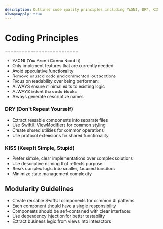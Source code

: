 ```yaml
---
description: Outlines code quality principles including YAGNI, DRY, KISS, and modularity guidelines
alwaysApply: true
---
```


# Coding Principles
==========================
- YAGNI (You Aren't Gonna Need It)
- Only implement features that are currently needed
- Avoid speculative functionality
- Remove unused code and commented-out sections
- Focus on readability over being performant
- ALWAYS ensure minimal edits to existing logic
- ALWAYS indent the code blocks
- Always generate descriptive names

### DRY (Don't Repeat Yourself)
- Extract reusable components into separate files
- Use SwiftUI ViewModifiers for common styling
- Create shared utilities for common operations
- Use protocol extensions for shared functionality

### KISS (Keep It Simple, Stupid)
- Prefer simple, clear implementations over complex solutions
- Use descriptive naming that reflects purpose
- Break complex logic into smaller, focused functions
- Minimize state management complexity

## Modularity Guidelines
- Create reusable SwiftUI components for common UI patterns
- Each component should have a single responsibility
- Components should be self-contained with clear interfaces
- Use dependency injection for better testability
- Extract business logic from views into interactors
